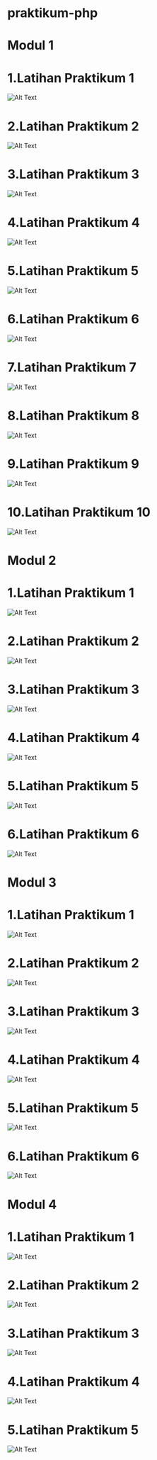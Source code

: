 # praktikum-php
# Modul 1
# 1.Latihan Praktikum 1
![Alt Text](https://github.com/ariannnnnnn/praktikum-php/blob/master/Modul%204/Screenshot%20(1691).png)
# 2.Latihan Praktikum 2
![Alt Text](https://github.com/ariannnnnnn/praktikum-php/blob/master/Modul%204/Screenshot%20(1692).png)
# 3.Latihan Praktikum 3
![Alt Text](https://github.com/ariannnnnnn/praktikum-php/blob/master/Modul%204/Screenshot%20(1693).png)
# 4.Latihan Praktikum 4
![Alt Text](https://github.com/ariannnnnnn/praktikum-php/blob/master/Modul%204/Screenshot%20(1694).png)
# 5.Latihan Praktikum 5
![Alt Text](https://github.com/ariannnnnnn/praktikum-php/blob/master/Modul%204/Screenshot%20(1695).png)
# 6.Latihan Praktikum 6
![Alt Text](https://github.com/ariannnnnnn/praktikum-php/blob/master/Modul%204/Screenshot%20(1696).png)
# 7.Latihan Praktikum 7
![Alt Text](https://github.com/ariannnnnnn/praktikum-php/blob/master/Modul%204/Screenshot%20(1697).png)
# 8.Latihan Praktikum 8
![Alt Text](https://github.com/ariannnnnnn/praktikum-php/blob/master/Modul%204/Screenshot%20(1698).png)
# 9.Latihan Praktikum 9
![Alt Text](https://github.com/ariannnnnnn/praktikum-php/blob/master/Modul%204/Screenshot%20(1699).png)
# 10.Latihan Praktikum 10
![Alt Text](https://github.com/ariannnnnnn/praktikum-php/blob/master/Modul%204/Screenshot%20(1700).png)
# Modul 2
# 1.Latihan Praktikum 1
![Alt Text](https://github.com/ariannnnnnn/praktikum-php/blob/master/Modul%204/Screenshot%20(1701).png)
# 2.Latihan Praktikum 2
![Alt Text](https://github.com/ariannnnnnn/praktikum-php/blob/master/Modul%204/Screenshot%20(1702).png)
# 3.Latihan Praktikum 3
![Alt Text](https://github.com/ariannnnnnn/praktikum-php/blob/master/Modul%204/Screenshot%20(1703).png)
# 4.Latihan Praktikum 4
![Alt Text](https://github.com/ariannnnnnn/praktikum-php/blob/master/Modul%204/Screenshot%20(1704).png)
# 5.Latihan Praktikum 5
![Alt Text](https://github.com/ariannnnnnn/praktikum-php/blob/master/Modul%204/Screenshot%20(1705).png)
# 6.Latihan Praktikum 6
![Alt Text](https://github.com/ariannnnnnn/praktikum-php/blob/master/Modul%204/Screenshot%20(1706).png)
# Modul 3
# 1.Latihan Praktikum 1
![Alt Text](https://github.com/ariannnnnnn/praktikum-php/blob/master/Modul%204/Screenshot%20(1710).png)
# 2.Latihan Praktikum 2
![Alt Text](https://github.com/ariannnnnnn/praktikum-php/blob/master/Modul%204/Screenshot%20(1711).png)
# 3.Latihan Praktikum 3
![Alt Text](https://github.com/ariannnnnnn/praktikum-php/blob/master/Modul%204/Screenshot%20(1712).png)
# 4.Latihan Praktikum 4
![Alt Text](https://github.com/ariannnnnnn/praktikum-php/blob/master/Modul%204/Screenshot%20(1713).png)
# 5.Latihan Praktikum 5
![Alt Text](https://github.com/ariannnnnnn/praktikum-php/blob/master/Modul%204/Screenshot%20(1714).png)
# 6.Latihan Praktikum 6
![Alt Text](https://github.com/ariannnnnnn/praktikum-php/blob/master/Modul%204/Screenshot%20(1715).png)
# Modul 4
# 1.Latihan Praktikum 1
![Alt Text](https://github.com/ariannnnnnn/praktikum-php/blob/master/Modul%204/Screenshot%20(1716).png)
# 2.Latihan Praktikum 2
![Alt Text](https://github.com/ariannnnnnn/praktikum-php/blob/master/Modul%204/Screenshot%20(1717).png)
# 3.Latihan Praktikum 3
![Alt Text](https://github.com/ariannnnnnn/praktikum-php/blob/master/Modul%204/Screenshot%20(1718).png)
# 4.Latihan Praktikum 4
![Alt Text](https://github.com/ariannnnnnn/praktikum-php/blob/master/Modul%204/Screenshot%20(1719).png)
# 5.Latihan Praktikum 5
![Alt Text](https://github.com/ariannnnnnn/praktikum-php/blob/master/Modul%204/Screenshot%20(1720).png)
